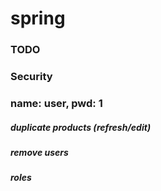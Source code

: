 # spring
### TODO
### Security
### name: user, pwd: 1
##### duplicate products (refresh/edit)
##### remove users
##### roles

